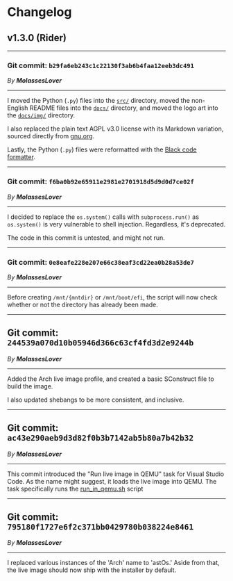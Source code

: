 # Changelog

## v1.3.0 (Rider)

-----------------------------------------------------------------------

### **Git commit**: `b29fa6eb243c1c22130f3ab6b4faa12eeb3dc491`
*By* ***MolassesLover*** 

-----------------------------------------------------------------------

I moved the Python (`.py`) files into the [`src/`](../src/) directory,
moved the non-English README files into the [`docs/`](../docs/) directory,
and moved the logo art into the [`docs/img/`](../docs/img/) directory.

I also replaced the plain text AGPL v3.0 license with its Markdown
variation, sourced directly from [gnu.org](https://www.gnu.org/).

Lastly, the Python (`.py`) files were reformatted with the
[Black code formatter](https://pypi.org/project/black/23.3.0/).

-----------------------------------------------------------------------

### **Git commit**: `f6ba0b92e65911e2981e2701918d5d9d0d7ce02f`
*By* ***MolassesLover*** 

-----------------------------------------------------------------------

I decided to replace the `os.system()` calls with `subprocess.run()` as
`os.system()` is very vulnerable to shell injection. Regardless, it's
deprecated.

The code in this commit is untested, and might not run.

-----------------------------------------------------------------------

### **Git commit**: `0e8eafe228e207e66c38eaf3cd22ea0b28a53de7`
*By* ***MolassesLover*** 

-----------------------------------------------------------------------

Before creating `/mnt/{mntdir}` or `/mnt/boot/efi`, the script will
now check whether or not the directory has already been made.

-----------------------------------------------------------------------

## **Git commit**: `244539a070d10b05946d366c63cf4fd3d2e9244b`
*By* ***MolassesLover*** 

-----------------------------------------------------------------------

Added the Arch live image profile, and created a basic SConstruct file
to build the image.

I also updated shebangs to be more consistent, and  inclusive.

-----------------------------------------------------------------------

## **Git commit**: `ac43e290aeb9d3d82f0b3b7142ab5b80a7b42b32`
*By* ***MolassesLover*** 

-----------------------------------------------------------------------

This commit introduced the "Run live image in QEMU" task for
Visual Studio Code. As the name might suggest, it loads the live image
into QEMU. The task specifically runs the
[run_in_qemu.sh](src/dev/run_in_qemu.sh) script

-----------------------------------------------------------------------

## **Git commit**: `795180f1727e6f2c371bb0429780b038224e8461`
*By* ***MolassesLover*** 

-----------------------------------------------------------------------

I replaced various instances of the 'Arch' name to 'astOs.' Aside from
that, the live image should now ship with the installer by default.